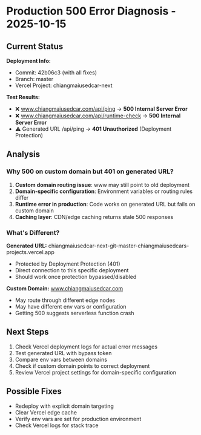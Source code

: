 # Production 500 Error Diagnosis - 2025-10-15

## Current Status

**Deployment Info:**

- Commit: 42b06c3 (with all fixes)
- Branch: master
- Vercel Project: chiangmaiusedcar-next

**Test Results:**

- ❌ www.chiangmaiusedcar.com/api/ping → **500 Internal Server Error**
- ❌ www.chiangmaiusedcar.com/api/runtime-check → **500 Internal Server Error**
- ⚠️ Generated URL /api/ping → **401 Unauthorized** (Deployment Protection)

## Analysis

### Why 500 on custom domain but 401 on generated URL?

1. **Custom domain routing issue**: www may still point to old deployment
2. **Domain-specific configuration**: Environment variables or routing rules differ
3. **Runtime error in production**: Code works on generated URL but fails on custom domain
4. **Caching layer**: CDN/edge caching returns stale 500 responses

### What's Different?

**Generated URL:** chiangmaiusedcar-next-git-master-chiangmaiusedcars-projects.vercel.app

- Protected by Deployment Protection (401)
- Direct connection to this specific deployment
- Should work once protection bypassed/disabled

**Custom Domain:** www.chiangmaiusedcar.com

- May route through different edge nodes
- May have different env vars or configuration
- Getting 500 suggests serverless function crash

## Next Steps

1. Check Vercel deployment logs for actual error messages
2. Test generated URL with bypass token
3. Compare env vars between domains
4. Check if custom domain points to correct deployment
5. Review Vercel project settings for domain-specific configuration

## Possible Fixes

- Redeploy with explicit domain targeting
- Clear Vercel edge cache
- Verify env vars are set for production environment
- Check Vercel logs for stack trace
